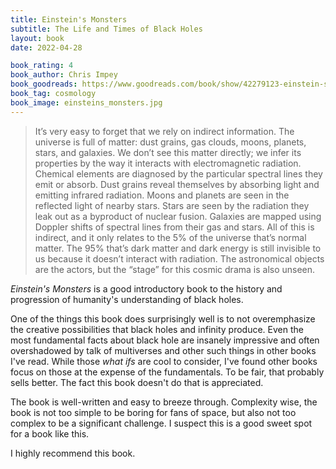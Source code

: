 ```yaml
---
title: Einstein's Monsters
subtitle: The Life and Times of Black Holes
layout: book
date: 2022-04-28

book_rating: 4
book_author: Chris Impey
book_goodreads: https://www.goodreads.com/book/show/42279123-einstein-s-monsters
book_tag: cosmology
book_image: einsteins_monsters.jpg
---
```


> It’s very easy to forget that we rely on indirect information. The universe is full of matter: dust grains, gas clouds, moons, planets, stars, and galaxies. We don’t see this matter directly; we infer its properties by the way it interacts with electromagnetic radiation. Chemical elements are diagnosed by the particular spectral lines they emit or absorb. Dust grains reveal themselves by absorbing light and emitting infrared radiation. Moons and planets are seen in the reflected light of nearby stars. Stars are seen by the radiation they leak out as a byproduct of nuclear fusion. Galaxies are mapped using Doppler shifts of spectral lines from their gas and stars. All of this is indirect, and it only relates to the 5% of the universe that’s normal matter. The 95% that’s dark matter and dark energy is still invisible to us because it doesn’t interact with radiation. The astronomical objects are the actors, but the “stage” for this cosmic drama is also unseen.

_Einstein's Monsters_ is a good introductory book to the history and progression of humanity's understanding of black holes.

One of the things this book does surprisingly well is to not overemphasize the creative possibilities that black holes and infinity produce. Even the most fundamental facts about black hole are insanely impressive and often overshadowed by talk of multiverses and other such things in other books I've read. While those _what ifs_ are cool to  consider, I've  found  other books focus on those at the expense of the fundamentals. To be fair, that probably sells better. The fact this book doesn't do that is appreciated.

The book is well-written and easy to breeze through. Complexity wise, the book is not too simple to be boring for fans of space, but also not too complex to be a significant challenge. I suspect this is a good sweet spot for a book like this.

I highly recommend this book.